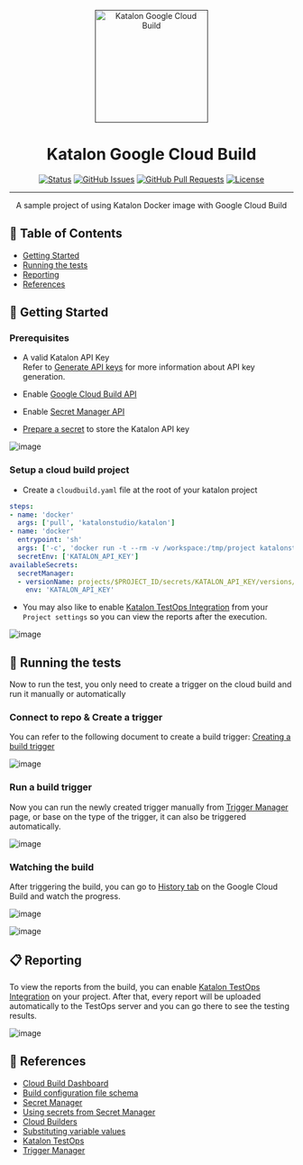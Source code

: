 <p align="center">
  <a href="" rel="noopener">
 <img width=auto height=200px src="https://avatars.githubusercontent.com/u/28861843?s=200&v=4" alt="Katalon Google Cloud Build"></a>
</p>

<h1 align="center">Katalon Google Cloud Build</h1>

<div align="center">

[![Status](https://img.shields.io/badge/status-active-success.svg)]()
[![GitHub Issues](https://img.shields.io/github/issues/kylelobo/The-Documentation-Compendium.svg)](https://github.com/kylelobo/The-Documentation-Compendium/issues)
[![GitHub Pull Requests](https://img.shields.io/github/issues-pr/kylelobo/The-Documentation-Compendium.svg)](https://github.com/kylelobo/The-Documentation-Compendium/pulls)
[![License](https://img.shields.io/badge/license-MIT-blue.svg)](/LICENSE)

</div>

---

<p align="center"> A sample project of using Katalon Docker image with Google Cloud Build
    <br> 
</p>

## 📝 Table of Contents

- [Getting Started](#getting_started)
- [Running the tests](#tests)
- [Reporting](#reporting)
- [References](#references)

## 🏁 Getting Started <a name = "getting_started"></a>

### Prerequisites

* A valid Katalon API Key<br/>
  Refer to [Generate API keys][Generate_API_Key] for more information about API key generation.

* Enable [Google Cloud Build API][Enable_Cloud_Build_API]

* Enable [Secret Manager API][Using_Secret_Manager]

* [Prepare a secret][Using_Secret_Manager] to store the Katalon API key

![image](https://user-images.githubusercontent.com/46991507/163971669-d94176c6-ece5-489d-b38b-2eb9e1bad36f.png)

### Setup a cloud build project

* Create a `cloudbuild.yaml` file at the root of your katalon project

```yaml
steps:
- name: 'docker'
  args: ['pull', 'katalonstudio/katalon']
- name: 'docker'
  entrypoint: 'sh'
  args: ['-c', 'docker run -t --rm -v /workspace:/tmp/project katalonstudio/katalon katalonc.sh -projectPath=/tmp/project -browserType="Chrome" -retry=0 -retryStrategy=immediately -testSuiteCollectionPath="Test Suites/Simple Test Suite Collection" --config -webui.autoUpdateDrivers=true -apiKey=$$KATALON_API_KEY']
  secretEnv: ['KATALON_API_KEY']
availableSecrets:
  secretManager:
  - versionName: projects/$PROJECT_ID/secrets/KATALON_API_KEY/versions/1
    env: 'KATALON_API_KEY'
```

* You may also like to enable [Katalon TestOps Integration][Katalon_Testops] from your `Project settings` so you can view the reports after the execution.

![image](https://user-images.githubusercontent.com/46991507/163970914-46bb4185-59c3-4fbb-b0bb-ad0b6c2f12ae.png)

## 🚀 Running the tests <a name = "tests"></a>

Now to run the test, you only need to create a trigger on the cloud build and run it manually or automatically 

### Connect to repo & Create a trigger

You can refer to the following document to create a build trigger: [Creating a build trigger][Create_A_Trigger]

![image](https://user-images.githubusercontent.com/46991507/163971267-969820fa-f077-4fad-8c3f-96b3f364c801.png)

### Run a build trigger

Now you can run the newly created trigger manually from [Trigger Manager][Trigger_Manager] page, or
base on the type of the trigger, it can also be triggered automatically.

![image](https://user-images.githubusercontent.com/46991507/163968161-67b440d6-a5a5-4cbd-b1c7-87bdc50af7ff.png)

### Watching the build

After triggering the build, you can go to [History tab][Cloud_Build_History] on the Google Cloud Build and watch the progress.

![image](https://user-images.githubusercontent.com/46991507/163977614-ec76b2eb-6f5c-479c-bdef-e1d7deb3e0b9.png)

![image](https://user-images.githubusercontent.com/46991507/163978194-1f876a3c-0b2b-416c-9ae3-5eda8c17cb9a.png)

## 📋 Reporting <a name="reporting"></a>

To view the reports from the build, you can enable [Katalon TestOps Integration][Katalon_Testops] on your project. After that, every report will be uploaded automatically to the TestOps server and you can go there to see the testing results.

![image](https://user-images.githubusercontent.com/46991507/163969648-cd08e919-7e52-4015-a53c-79e945a08a96.png)

## 🧐 References <a name = "references"></a>

* [Cloud Build Dashboard](https://console.cloud.google.com/cloud-build/dashboard)
* [Build configuration file schema](https://cloud.google.com/build/docs/build-config-file-schema)
* [Secret Manager][Secret_Manager]
* [Using secrets from Secret Manager][Using_Secret_Manager]
* [Cloud Builders](https://cloud.google.com/build/docs/cloud-builders)
* [Substituting variable values](https://cloud.google.com/build/docs/configuring-builds/substitute-variable-values)
* [Katalon TestOps][Katalon_Testops]
* [Trigger Manager][Trigger_Manager]

[Generate_API_Key]: https://docs.katalon.com/katalon-analytics/docs/ka-api-key.html#generate-a-katalon-api-key
[Secret_Manager]: https://console.cloud.google.com/security/secret-manager
[Using_Secret_Manager]: https://cloud.google.com/build/docs/securing-builds/use-secrets
[Enable_Cloud_Build_API]: https://cloud.google.com/build?hl=en
[Trigger_Manager]: https://console.cloud.google.com/cloud-build/triggers
[Create_A_Trigger]: https://cloud.google.com/build/docs/automating-builds/create-manage-triggers#build_trigger
[Katalon_Testops]: https://docs.katalon.com/katalon-studio/docs/testops-integration.html
[Cloud_Build_History]: https://console.cloud.google.com/cloud-build/builds